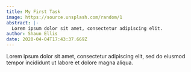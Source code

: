 ```yaml
---
title: My First Task
image: https://source.unsplash.com/random/1
abstract: |-
  Lorem ipsum dolor sit amet, consectetur adipiscing elit.
author: Shaun Ellis
date: 2020-04-04T17:43:37.669Z
---
```

Lorem ipsum dolor sit amet, consectetur adipiscing elit, sed do eiusmod tempor incididunt ut labore et dolore magna aliqua.